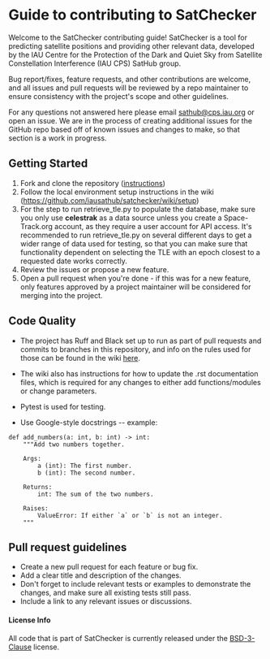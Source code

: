 # Guide to contributing to SatChecker

Welcome to the SatChecker contributing guide! SatChecker is a tool for predicting satellite positions and providing other relevant data, developed by the IAU Centre for the Protection of the Dark and Quiet Sky from Satellite Constellation Interference (IAU CPS) SatHub group.

Bug report/fixes, feature requests, and other contributions are welcome, and all issues and pull requests will be reviewed by a repo maintainer to ensure consistency with the project's scope and other guidelines.

For any questions not answered here please email sathub@cps.iau.org or open an issue. We are in the process of creating additional issues for the GitHub repo based off of known issues and changes to make, so that section is a work in progress.

## Getting Started
1. Fork and clone the repository ([instructions](https://docs.github.com/en/pull-requests/collaborating-with-pull-requests/working-with-forks/fork-a-repo))
2. Follow the local environment setup instructions in the wiki (https://github.com/iausathub/satchecker/wiki/setup)
3. For the step to run retrieve_tle.py to populate the database, make sure you only use **celestrak** as a data source unless you create a Space-Track.org account, as they require a user account for API access. It's recommended to run retrieve_tle.py on several different days to get a wider range of data used for testing, so that you can make sure that functionality dependent on selecting the TLE with an epoch closest to a requested date works correctly.
4. Review the issues or propose a new feature.
5. Open a pull request when you're done - if this was for a new feature, only features approved by a project maintainer will be considered for merging into the project.

## Code Quality
* The project has Ruff and Black set up to run as part of pull requests and commits to branches in this repository, and info on the rules used for those can be found in the wiki [here](https://github.com/iausathub/satchecker/wiki/Development-Workflow).

* The wiki also has instructions for how to update the .rst documentation files, which is required for any changes to either add functions/modules or change parameters.

* Pytest is used for testing.

* Use Google-style docstrings -- example:
```
def add_numbers(a: int, b: int) -> int:
    """Add two numbers together.

    Args:
        a (int): The first number.
        b (int): The second number.

    Returns:
        int: The sum of the two numbers.

    Raises:
        ValueError: If either `a` or `b` is not an integer.
    """
```

## Pull request guidelines
* Create a new pull request for each feature or bug fix.
* Add a clear title and description of the changes.
* Don't forget to include relevant tests or examples to demonstrate the changes, and make sure all existing tests still pass.
* Include a link to any relevant issues or discussions.


#### License Info
All code that is part of SatChecker is currently released under the [BSD-3-Clause](https://opensource.org/licenses/BSD-3-Clause) license.
